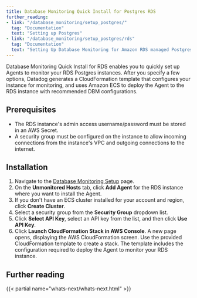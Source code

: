 ```yaml
---
title: Database Monitoring Quick Install for Postgres RDS
further_reading:
- link: "/database_monitoring/setup_postgres/"
  tag: "Documentation"
  text: "Setting up Postgres"
- link: "/database_monitoring/setup_postgres/rds"
  tag: "Documentation"
  text: "Setting Up Database Monitoring for Amazon RDS managed Postgres"
---
```


Database Monitoring Quick Install for RDS enables you to quickly set up Agents to monitor your RDS Postgres instances. After you specify a few options, Datadog generates a CloudFormation template that configures your instance for monitoring, and uses Amazon ECS to deploy the Agent to the RDS instance with recommended DBM configurations.

## Prerequisites

- The RDS instance's admin access username/password must be stored in an AWS Secret.
- A security group must be configured on the instance to allow incoming connections from the instance's VPC and outgoing connections to the internet.

## Installation

1. Navigate to the [Database Monitoring Setup][1] page.
1. On the **Unmonitored Hosts** tab, click **Add Agent** for the RDS instance where you want to install the Agent.
1. If you don't have an ECS cluster installed for your account and region, click **Create Cluster**.
1. Select a security group from the **Security Group** dropdown list.
1. Click **Select API Key**, select an API key from the list, and then click **Use API Key**.
1. Click **Launch CloudFormation Stack in AWS Console**. A new page opens, displaying the AWS CloudFormation screen. Use the provided CloudFormation template to create a stack. The template includes the configuration required to deploy the Agent to monitor your RDS instance.

## Further reading

{{< partial name="whats-next/whats-next.html" >}}

[1]: https://app.datadoghq.com/databases/setup